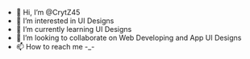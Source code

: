 - 👋 Hi, I’m @CrytZ45
- 👀 I’m interested in UI Designs
- 🌱 I’m currently learning UI Designs
- 💞️ I’m looking to collaborate on Web Developing and App UI Designs
- 📫 How to reach me -_-

<!---
CrytZ45/CrytZ45 is a ✨ special ✨ repository because its `README.md` (this file) appears on your GitHub profile.
You can click the Preview link to take a look at your changes.
--->
